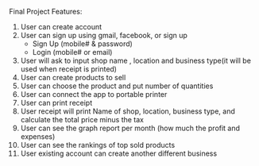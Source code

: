 Final Project Features:
1. User can create account
2. User can sign up using gmail, facebook, or sign up
   - Sign Up (mobile# & password)
   - Login (mobile# or email)
3. User will ask to input shop name , location and business type(it will be used when receipt is printed)
4. User can create products to sell
5. User can choose the product and put number of quantities
6. User can connect the app to portable printer
7. User can print receipt
8. User receipt will print Name of shop, location, business type, and calculate the total price minus the tax
9. User can see the graph report per month (how much the profit and expenses)
10. User can see the rankings of top sold products 
11. User existing account can create another different business 
<!-- 12. User can use the app offline and can save the database when online -->